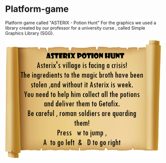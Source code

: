# Platform-game
Platform game called "ASTERIX - Potion Hunt" 
For the graphics we used a library created by our professor for a university curse , called Simple Graphics Library (SGG).

![papyrus](papyrus.png)
